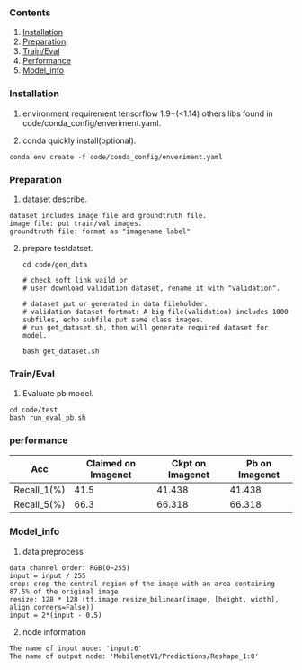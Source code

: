 ### Contents
1. [Installation](#installation)
2. [Preparation](#preparation)
3. [Train/Eval](#traineval)
4. [Performance](#performance)
5. [Model_info](#model_info)

### Installation
1. environment requirement 
   tensorflow 1.9+(<1.14)
   others libs found in code/conda_config/enveriment.yaml.
   
2. conda quickly install(optional).
  ```shell
  conda env create -f code/conda_config/enveriment.yaml
  ```

### Preparation

1. dataset describe.
  ```
  dataset includes image file and groundtruth file.
  image file: put train/val images.
  groundtruth file: format as "imagename label"
  ```
2. prepare testdatset.
   
   ```
   cd code/gen_data

   # check soft link vaild or 
   # user download validation dataset, rename it with "validation".

   # dataset put or generated in data fileholder.
   # validation dataset fortmat: A big file(validation) includes 1000 subfiles, echo subfile put same class images.  
   # run get_dataset.sh, then will generate required dataset for model.

   bash get_dataset.sh 
   ```

### Train/Eval
1. Evaluate pb model.
  ```shell
  cd code/test
  bash run_eval_pb.sh
  ```

### performance

|Acc |Claimed on Imagenet| Ckpt on Imagenet| Pb on Imagenet|
|----|----|---|---|
|Recall_1(%)|41.5|41.438|41.438|
|Recall_5(%)|66.3|66.318|66.318|

### Model_info

1.  data preprocess
  ```
  data channel order: RGB(0~255)                  
  input = input / 255
  crop: crop the central region of the image with an area containing 87.5% of the original image.
  resize: 128 * 128 (tf.image.resize_bilinear(image, [height, width], align_corners=False)) 
  input = 2*(input - 0.5)                          
  ``` 
2. node information

  ```
  The name of input node: 'input:0'
  The name of output node: 'MobilenetV1/Predictions/Reshape_1:0'
  ```
